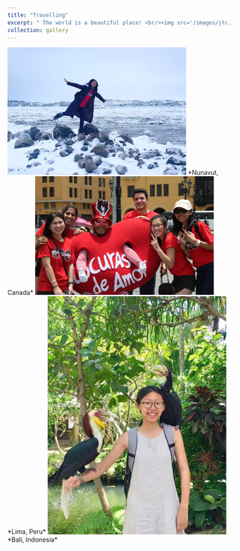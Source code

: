 ```yaml
---
title: "Travelling"
excerpt: " The world is a beautiful place! <br/><img src='/images/jtc.jpg' style='width:400px;'/>"
collection: gallery
---
```



<img src='/images/jtc.jpg' style='width:400px;'/>  
*Nunavut, Canada*


<img src='/images/peru.jpg' style='width:400px;'/>  
*Lima, Peru*

<img src='/images/bali.jpg' style='width:400px;'/>  
*Bali, Indonesia*